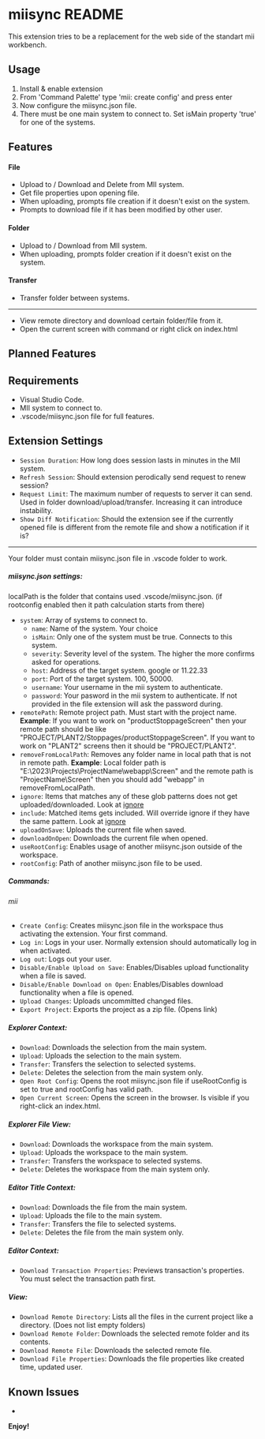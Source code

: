 
# miisync README

This extension tries to be a replacement for the web side of the standart mii workbench.


## Usage

1. Install & enable extension
2. From 'Command Palette' type 'mii: create config' and press enter
4. Now configure the miisync.json file.
5. There must be one main system to connect to. Set isMain property 'true' for one of the systems.


## Features

#### File
- Upload to / Download and Delete from MII system.
- Get file properties upon opening file.
- When uploading, prompts file creation if it doesn't exist on the system.
- Prompts to download file if it has been modified by other user.
#### Folder
- Upload to / Download from MII system.
- When uploading, prompts folder creation if it doesn't exist on the system.
#### Transfer
- Transfer folder between systems.
------------

- View remote directory and download certain folder/file from it.
- Open the current screen with command or right click on index.html

## Planned Features

## Requirements

- Visual Studio Code.
- MII system to connect to.
- .vscode/miisync.json file for full features.

## Extension Settings

* `Session Duration`: How long does session lasts in minutes in the MII system.
* `Refresh Session`: Should extension perodically send request to renew session?
* `Request Limit`: The maximum number of requests to server it can send. Used in folder download/upload/transfer. Increasing it can introduce instability.
* `Show Diff Notification`: Should the extension see if the currently opened file is different from the remote file and show a notification if it is?

------------



Your folder must contain miisync.json file in .vscode folder to work.

##### miisync.json settings:
localPath is the folder that contains used .vscode/miisync.json. (if rootconfig enabled then it path calculation starts from there)
* `system`: Array of systems to connect to.
    * `name`: Name of the system. Your choice
    * `isMain`: Only one of the system must be true. Connects to this system.
    * `severity`: Severity level of the system. The higher the more confirms asked for operations.
    * `host`: Address of the target system. google or 11.22.33
    * `port`: Port of the target system. 100, 50000.
    * `username`: Your username in the mii system to authenticate.
    * `password`: Your pasword in the mii system to authenticate. If not provided in the file extension will ask the password during.
* `remotePath`: Remote project path. Must start with the project name.
**Example**: If you want to work on "productStoppageScreen" then your remote path should be like "PROJECT/PLANT2/Stoppages/productStoppageScreen". If you want to work on "PLANT2" screens then it should be "PROJECT/PLANT2".
* `removeFromLocalPath`: Removes any folder name in local path that is not in remote path.
**Example**: Local folder path is "E:\2023\Projects\ProjectName\webapp\Screen" and the remote path is "ProjectName\Screen" then you should add "webapp" in removeFromLocalPath. 
* `ignore`: Items that matches any of these glob patterns does not get uploaded/downloaded. Look at [ignore](https://github.com/kaelzhang/node-ignore)
* `include`: Matched items gets included. Will override ignore if they have the same pattern. Look at [ignore](https://github.com/kaelzhang/node-ignore)
* `uploadOnSave`: Uploads the current file when saved.
* `downloadOnOpen`: Downloads the current file when opened.
* `useRootConfig`: Enables usage of another miisync.json outside of the workspace.
* `rootConfig`: Path of another miisync.json file to be used.

##### Commands:

###### mii
* `Create Config`: Creates miisync.json file in the workspace thus activating the extension. Your first command.
* `Log in`: Logs in your user. Normally extension should automatically log in when activated.
* `Log out`: Logs out your user. 
* `Disable/Enable Upload on Save`: Enables/Disables upload functionality when a file is saved. 
* `Disable/Enable Download on Open`: Enables/Disables download functionality when a file is opened. 
* `Upload Changes`: Uploads uncommitted changed files.
* `Export Project`: Exports the project as a zip file. (Opens link)


##### Explorer Context:
* `Download`: Downloads the selection from the main system.
* `Upload`: Uploads the selection to the main system.
* `Transfer`: Transfers the selection to selected systems.
* `Delete`: Deletes the selection from the main system only.
* `Open Root Config`: Opens the root miisync.json file if useRootConfig is set to true and rootConfig has valid path.
* `Open Current Screen`: Opens the screen in the browser. Is visible if you right-click an index.html.

##### Explorer File View:
* `Download`: Downloads the workspace from the main system.
* `Upload`: Uploads the workspace to the main system.
* `Transfer`: Transfers the workspace to selected systems.
* `Delete`: Deletes the workspace from the main system only.

##### Editor Title Context:
* `Download`: Downloads the file from the main system.
* `Upload`: Uploads the file to the main system.
* `Transfer`: Transfers the file to selected systems.
* `Delete`: Deletes the file from the main system only.

##### Editor Context:
* `Download Transaction Properties`: Previews transaction's properties. You must select the transaction path first.


##### View:
* `Download Remote Directory`: Lists all the files in the current project like a directory. (Does not list empty folders)
* `Download Remote Folder`: Downloads the selected remote folder and its contents.
* `Download Remote File`: Downloads the selected remote file.
* `Download File Properties`: Downloads the file properties like created time, updated user.

## Known Issues

- 

**Enjoy!**
